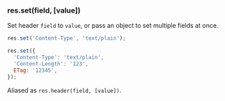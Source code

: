 <h3 id='res.set'>res.set(field, [value])</h3>

Set header `field` to `value`, or pass an object to set multiple fields at once.

```js
res.set('Content-Type', 'text/plain');

res.set({
  'Content-Type': 'text/plain',
  'Content-Length': '123',
  ETag: '12345',
});
```

Aliased as `res.header(field, [value])`.
